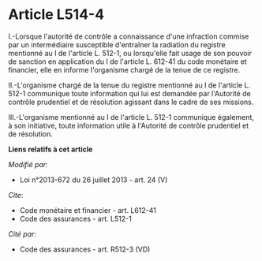 # Article L514-4

I.-Lorsque l'autorité de contrôle a connaissance d'une infraction commise par un intermédiaire susceptible d'entraîner la
radiation du registre mentionné au I de l'article L. 512-1, ou lorsqu'elle fait usage de son pouvoir de sanction en
application du I de l'article L. 612-41 du code monétaire et financier, elle en informe l'organisme chargé de la tenue de ce
registre. 

II.-L'organisme chargé de la tenue du registre mentionné au I de l'article L. 512-1 communique toute information qui lui est
demandée par l'Autorité de contrôle prudentiel et de résolution agissant dans le cadre de ses missions. 

III.-L'organisme mentionné au I de l'article L. 512-1 communique également, à son initiative, toute information utile à
l'Autorité de contrôle prudentiel et de résolution.

**Liens relatifs à cet article**

_Modifié par_:

  - Loi n°2013-672 du 26 juillet 2013 - art. 24 (V)

_Cite_:

  - Code monétaire et financier - art. L612-41
  - Code des assurances - art. L512-1

_Cité par_:

  - Code des assurances - art. R512-3 (VD)
